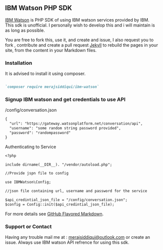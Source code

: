 ## IBM Watson PHP SDK

[IBM Watson](https://github.com/merajsiddiqui/ibm-watson/edit/master/README.md) is PHP SDK of using IBM watson services provided by IBM. This sdk is unofficial. I personally wish to develop this and i will maintain is as long as possible.

You are free to fork this, use it, and create and issue, I also request you to  fork , contribute and create a pull request [Jekyll](https://jekyllrb.com/) to rebuild the pages in your site, from the content in your Markdown files.

### Installation

It is advised to install it using composer.

```markdown

`composer require merajsiddiqui/ibm-watson`

```

### Signup IBM watson  and get credentials to use API

/config/conversation.json

```markdown
{
  "url": "https://gateway.watsonplatform.net/conversation/api",
  "username": "some random string password provided",
  "password": "randompassword"
}
```
Authenticating to Service

```markdown
<?php

include dirname(__DIR__). "/vendor/autoload.php";

//Provide jspn file to config

use IBMWatson\Config;

//json file containing url, username and password for the service

$api_credintial_json_file = "/config/conversation.json";
$config = Config::init($api_credintial_json_file);

```

For more details see [GitHub Flavored Markdown](https://guides.github.com/features/mastering-markdown/).


### Support or Contact

Having any trouble mail me at : merajsiddiqui@outlook.com or create an issue. Always use IBM watson API refrence for using this sdk.
